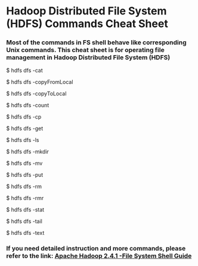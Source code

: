 # Hadoop Distributed File System (HDFS) Commands Cheat Sheet

### Most of the commands in FS shell behave like corresponding Unix commands. This cheat sheet is for operating file management in Hadoop Distributed File System (HDFS)

$ hdfs dfs -cat

$ hdfs dfs -copyFromLocal

$ hdfs dfs -copyToLocal

$ hdfs dfs -count

$ hdfs dfs -cp

$ hdfs dfs -get

$ hdfs dfs -ls

$ hdfs dfs -mkdir

$ hdfs dfs -mv

$ hdfs dfs -put

$ hdfs dfs -rm

$ hdfs dfs -rmr

$ hdfs dfs -stat

$ hdfs dfs -tail

$ hdfs dfs -text

### If you need detailed instruction and more commands, please refer to the link: [Apache Hadoop 2.4.1 -File System Shell Guide](https://hadoop.apache.org/docs/r2.4.1/hadoop-project-dist/hadoop-common/FileSystemShell.html)
